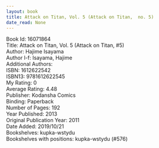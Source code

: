 ```yaml
---
layout: book
title: Attack on Titan, Vol. 5 (Attack on Titan,  no. 5)
date_read: None
---
```


Book Id: 16071864<br />
Title: Attack on Titan, Vol. 5 (Attack on Titan, #5)<br />
Author: Hajime Isayama<br />
Author l-f: Isayama, Hajime<br />
Additional Authors: <br />
ISBN: 1612622542<br />
ISBN13: 9781612622545<br />
My Rating: 0<br />
Average Rating: 4.48<br />
Publisher: Kodansha Comics<br />
Binding: Paperback<br />
Number of Pages: 192<br />
Year Published: 2013<br />
Original Publication Year: 2011<br />
Date Added: 2019/10/21<br />
Bookshelves: kupka-wstydu<br />
Bookshelves with positions: kupka-wstydu (#576)<br />

